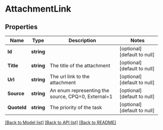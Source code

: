 # AttachmentLink

## Properties
Name | Type | Description | Notes
------------ | ------------- | ------------- | -------------
**Id** | **string** |  | [optional] [default to null]
**Title** | **string** | The title of the attachment | [optional] [default to null]
**Url** | **string** | The url link to the attachment | [optional] [default to null]
**Source** | **string** | An enum representing the source, CPQ&#x3D;0, External&#x3D;1 | [optional] [default to null]
**QuoteId** | **string** | The priority of the task | [optional] [default to null]

[[Back to Model list]](../README.md#documentation-for-models) [[Back to API list]](../README.md#documentation-for-api-endpoints) [[Back to README]](../README.md)


